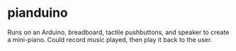 # pianduino

Runs on an Arduino, breadboard, tactile pushbuttons, and speaker to create a mini-piano. Could record music played, then play it back to the user.
